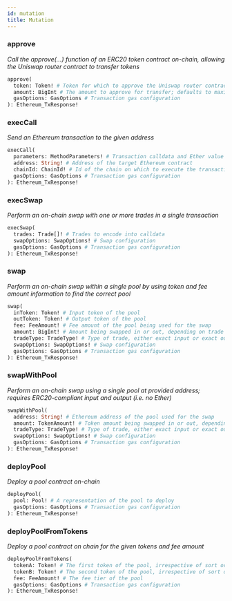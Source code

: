 ```yaml
---
id: mutation
title: Mutation
---
```


### approve

_Call the approve(...) function of an ERC20 token contract on-chain, allowing the Uniswap router contract to transfer tokens_

```graphql
approve(
  token: Token! # Token for which to approve the Uniswap router contract to transfer
  amount: BigInt # The amount to approve for transfer; defaults to maximum amount if null
  gasOptions: GasOptions # Transaction gas configuration
): Ethereum_TxResponse!
```

### execCall

_Send an Ethereum transaction to the given address_

```graphql
execCall(
  parameters: MethodParameters! # Transaction calldata and Ether value
  address: String! # Address of the target Ethereum contract
  chainId: ChainId! # Id of the chain on which to execute the transaction
  gasOptions: GasOptions # Transaction gas configuration
): Ethereum_TxResponse!
```

### execSwap

_Perform an on-chain swap with one or more trades in a single transaction_

```graphql
execSwap(
  trades: Trade[]! # Trades to encode into calldata
  swapOptions: SwapOptions! # Swap configuration
  gasOptions: GasOptions # Transaction gas configuration
): Ethereum_TxResponse!
```

### swap

_Perform an on-chain swap within a single pool by using token and fee amount information to find the correct pool_

```graphql
swap(
  inToken: Token! # Input token of the pool
  outToken: Token! # Output token of the pool
  fee: FeeAmount! # Fee amount of the pool being used for the swap
  amount: BigInt! # Amount being swapped in or out, depending on trade type
  tradeType: TradeType! # Type of trade, either exact input or exact output
  swapOptions: SwapOptions! # Swap configuration
  gasOptions: GasOptions # Transaction gas configuration
): Ethereum_TxResponse!
```

### swapWithPool

_Perform an on-chain swap using a single pool at provided address; requires ERC20-compliant input and output (i.e. no Ether)_

```graphql
swapWithPool(
  address: String! # Ethereum address of the pool used for the swap
  amount: TokenAmount! # Token amount being swapped in or out, depending on trade type
  tradeType: TradeType! # Type of trade, either exact input or exact output
  swapOptions: SwapOptions! # Swap configuration
  gasOptions: GasOptions # Transaction gas configuration
): Ethereum_TxResponse!
```

### deployPool

_Deploy a pool contract on-chain_

```graphql
deployPool(
  pool: Pool! # A representation of the pool to deploy
  gasOptions: GasOptions # Transaction gas configuration
): Ethereum_TxResponse!
```

### deployPoolFromTokens

_Deploy a pool contract on chain for the given tokens and fee amount_

```graphql
deployPoolFromTokens(
  tokenA: Token! # The first token of the pool, irrespective of sort order
  tokenB: Token! # The second token of the pool, irrespective of sort order
  fee: FeeAmount! # The fee tier of the pool
  gasOptions: GasOptions # Transaction gas configuration
): Ethereum_TxResponse!
```

